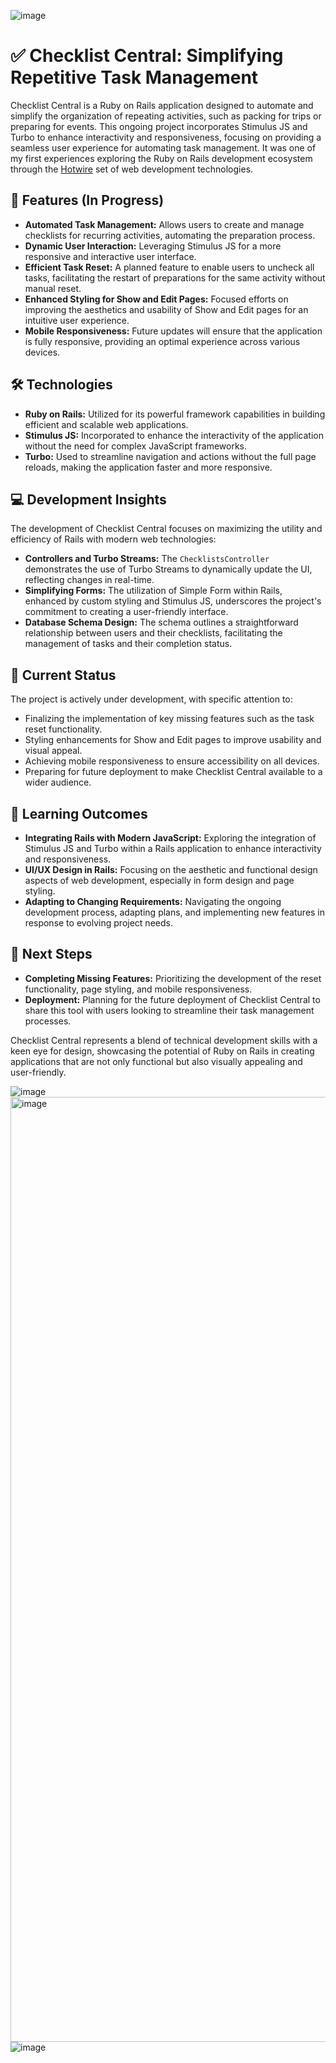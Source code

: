 ![image](https://github.com/ineslucas/checklist-central/assets/122114360/20404a1c-ad92-4fef-b705-f05f4e167e45)

# ✅ Checklist Central: Simplifying Repetitive Task Management

Checklist Central is a Ruby on Rails application designed to automate and simplify the organization of repeating activities, such as packing for trips or preparing for events. This ongoing project incorporates Stimulus JS and Turbo to enhance interactivity and responsiveness, focusing on providing a seamless user experience for automating task management. It was one of my first experiences exploring the Ruby on Rails development ecosystem through the [Hotwire](https://hotwired.dev) set of web development technologies.

## 🚀 Features (In Progress)

- **Automated Task Management:** Allows users to create and manage checklists for recurring activities, automating the preparation process.
- **Dynamic User Interaction:** Leveraging Stimulus JS for a more responsive and interactive user interface.
- **Efficient Task Reset:** A planned feature to enable users to uncheck all tasks, facilitating the restart of preparations for the same activity without manual reset.
- **Enhanced Styling for Show and Edit Pages:** Focused efforts on improving the aesthetics and usability of Show and Edit pages for an intuitive user experience.
- **Mobile Responsiveness:** Future updates will ensure that the application is fully responsive, providing an optimal experience across various devices.

## 🛠 Technologies

- **Ruby on Rails:** Utilized for its powerful framework capabilities in building efficient and scalable web applications.
- **Stimulus JS:** Incorporated to enhance the interactivity of the application without the need for complex JavaScript frameworks.
- **Turbo:** Used to streamline navigation and actions without the full page reloads, making the application faster and more responsive.

## 💻 Development Insights

The development of Checklist Central focuses on maximizing the utility and efficiency of Rails with modern web technologies:

- **Controllers and Turbo Streams:** The `ChecklistsController` demonstrates the use of Turbo Streams to dynamically update the UI, reflecting changes in real-time.
- **Simplifying Forms:** The utilization of Simple Form within Rails, enhanced by custom styling and Stimulus JS, underscores the project's commitment to creating a user-friendly interface.
- **Database Schema Design:** The schema outlines a straightforward relationship between users and their checklists, facilitating the management of tasks and their completion status.

## 📅 Current Status

The project is actively under development, with specific attention to:

- Finalizing the implementation of key missing features such as the task reset functionality.
- Styling enhancements for Show and Edit pages to improve usability and visual appeal.
- Achieving mobile responsiveness to ensure accessibility on all devices.
- Preparing for future deployment to make Checklist Central available to a wider audience.

## 🌱 Learning Outcomes

- **Integrating Rails with Modern JavaScript:** Exploring the integration of Stimulus JS and Turbo within a Rails application to enhance interactivity and responsiveness.
- **UI/UX Design in Rails:** Focusing on the aesthetic and functional design aspects of web development, especially in form design and page styling.
- **Adapting to Changing Requirements:** Navigating the ongoing development process, adapting plans, and implementing new features in response to evolving project needs.

## 🚧 Next Steps

- **Completing Missing Features:** Prioritizing the development of the reset functionality, page styling, and mobile responsiveness.
- **Deployment:** Planning for the future deployment of Checklist Central to share this tool with users looking to streamline their task management processes.

Checklist Central represents a blend of technical development skills with a keen eye for design, showcasing the potential of Ruby on Rails in creating applications that are not only functional but also visually appealing and user-friendly.

![image](https://github.com/ineslucas/checklist-central/assets/122114360/dcc4228d-41b5-459f-8d6c-fa577088707b)
<img width="1512" alt="image" src="https://github.com/ineslucas/checklist-central/assets/122114360/3ede4127-7847-4b22-8b08-e067afbbe6dc">
![image](https://github.com/ineslucas/checklist-central/assets/122114360/3b166f86-c6ad-4429-89e1-3566e91a67bf)
